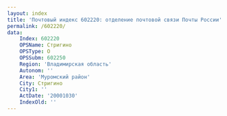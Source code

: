 ```yaml
---
layout: index
title: 'Почтовый индекс 602220: отделение почтовой связи Почты России'
permalink: /602220/
data:
    Index: 602220
    OPSName: Стригино
    OPSType: О
    OPSSubm: 602250
    Region: 'Владимирская область'
    Autonom: ''
    Area: 'Муромский район'
    City: Стригино
    City1: ''
    ActDate: '20001030'
    IndexOld: ''
---
```

